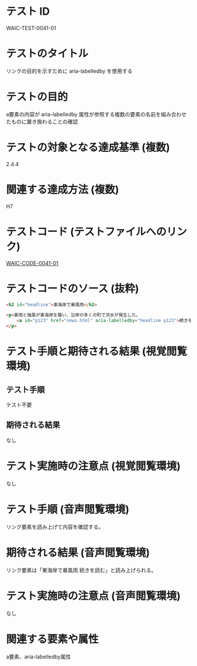 # テスト ID
WAIC-TEST-0041-01

# テストのタイトル
リンクの目的を示すために aria-labelledby を使用する

# テストの目的

a要素の内容が aria-labelledby 属性が参照する複数の要素の名前を組み合わせたものに置き換わることの確認

# テストの対象となる達成基準 (複数)
2.4.4

# 関連する達成方法 (複数)
H7

# テストコード (テストファイルへのリンク)
[WAIC-CODE-0041-01](https://waic.github.io/as_test/WAIC-CODE/WAIC-CODE-0041-01.html)

# テストコードのソース (抜粋)
```HTML
<h2 id="headline">東海岸で暴風雨</h2>

<p>豪雨と強風が東海岸を襲い、沿岸の多くの町で洪水が発生した。
    <a id="p123" href="news.html" aria-labelledby="headline p123">続きを読む...</a>
</p>
```

# テスト手順と期待される結果 (視覚閲覧環境)

## テスト手順
テスト不要

## 期待される結果
なし

# テスト実施時の注意点 (視覚閲覧環境)
なし

# テスト手順 (音声閲覧環境)
リンク要素を読み上げて内容を確認する。

# 期待される結果 (音声閲覧環境)
リンク要素は「東海岸で暴風雨 続きを読む」と読み上げられる。

# テスト実施時の注意点 (音声閲覧環境)
なし

# 関連する要素や属性
a要素、aria-labelledby属性
